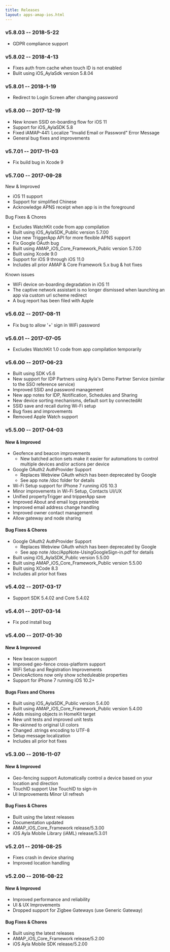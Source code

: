```yaml
---
title: Releases
layout: apps-amap-ios.html
---
```


### v5.8.03 -- 2018-5-22
- GDPR compliance support

### v5.8.02 -- 2018-4-13
- Fixes auth from cache when touch ID is not enabled
- Bulit using iOS_AylaSdk version 5.8.04

### v5.8.01 -- 2018-1-19
- Redirect to Login Screen after changing password

### v5.8.00 -- 2017-12-19
- New known SSID on-boarding flow for iOS 11
- Support for iOS_AylaSDK 5.8
- Fixed iAMAP-441: Localize "Invalid Email or Password" Error Message
- General bug fixes and improvements

### v5.7.01 -- 2017-11-03
- Fix build bug in Xcode 9

### v5.7.00 -- 2017-09-28

New & Improved
- iOS 11 support
- Support for simplified Chinese
- Acknowledge APNS receipt when app is in the foreground

Bug Fixes & Chores
- Excludes WatchKit code from app compilation
- Built using iOS_AylaSDK_Public version 5.7.00
- Use new TriggerApp API for more flexible APNS support
- Fix Google OAuth bug
- Built using AMAP_iOS_Core_Framework_Public version 5.7.00
- Built using Xcode 9.0
- Support for iOS 9 through iOS 11.0
- Includes all prior AMAP & Core Framework 5.x bug & hot fixes

Known issues
- WiFi device on-boarding degradation in iOS 11
- The captive network assistant is no longer dismissed when launching an app via custom url scheme redirect
- A bug report has been filed with Apple

### v5.6.02 -- 2017-08-11
- Fix bug to allow '+' sign in WiFi password

### v5.6.01 -- 2017-07-05
- Excludes WatchKit 1.0 code from app compilation temporarily

### v5.6.00 -- 2017-06-23
- Built using SDK v5.6
- New support for IDP Partners using Ayla's Demo Partner Service (similar to the SSO reference service)
- Improved SSID and password management
- New app notes for IDP, Notification, Schedules and Sharing
- New device sorting mechanisms, default sort by connectedAt
- SSID save and recall during Wi-Fi setup
- Bug fixes and improvements
- Removed Apple Watch support

### v5.5.00 -- 2017-04-03

#### New & Improved
- Geofence and beacon improvements
  - New batched action sets make it easier for automations to control multiple devices and/or actions per device
- Google OAuth2 AuthProvider Support
  - Replaces Webview OAuth which has been deprecated by Google
  - See app note /doc folder for details
- Wi-Fi Setup support for iPhone 7 running iOS 10.3
- Minor improvements in Wi-Fi Setup, Contacts UI/UX
- Unified propertyTrigger and tripperApp save
- Improved About and email logs preamble
- Improved email address change handling
- Improved owner contact management
- Allow gateway and node sharing

#### Bug Fixes & Chores
- Google OAuth2 AuthProvider Support
  - Replaces Webview OAuth which has been deprecated by Google
  - See app note /doc/AppNote-UsingGoogleSign-in.pdf for details
- Built using iOS_AylaSDK_Public version 5.5.00
- Built using AMAP_iOS_Core_Framework_Public version 5.5.00
- Built using XCode 8.3
- Includes all prior hot fixes

### v5.4.02 -- 2017-03-17
- Support SDK 5.4.02 and Core 5.4.02

### v5.4.01 -- 2017-03-14
- Fix pod install bug

### v5.4.00 -- 2017-01-30
#### New & Improved
- New beacon support
- Improved geo-fence cross-platform support
- WiFi Setup and Registration Improvements
- DeviceActions now only show scheduleable properties
- Support for iPhone 7 running iOS 10.2+

#### Bugs Fixes and Chores
- Built using iOS_AylaSDK_Public version 5.4.00
- Built using AMAP_iOS_Core_Framework_Public version 5.4.00
- Adds missing objects in HomeKit target
- New unit tests and improved unit tests
- Re-skinned to original UI colors
- Changed .strings encoding to UTF-8
- Setup message localization
- Includes all prior hot fixes

### v5.3.00 -- 2016-11-07
#### New & Improved
- Geo-fencing support
  Automatically control a device based on your location and direction
- TouchID support
  Use TouchID to sign-in
- UI Improvements
  Minor UI refresh

#### Bug Fixes & Chores
- Built using the latest releases
- Documentation updated
- AMAP_iOS_Core_Framework release/5.3.00
- iOS Ayla Mobile Library (iAML) release/5.3.01

### v5.2.01 -- 2016-08-25
- Fixes crash in device sharing
- Improved location handling

### v5.2.00 -- 2016-08-22
#### New & Improved
- Improved performance and reliability
- UI & UX Improvements
- Dropped support for Zigbee Gateways (use Generic Gateway)

#### Bug Fixes & Chores
- Built using the latest releases
- AMAP_iOS_Core_Framework release/5.2.00
- iOS Ayla Mobile SDK release/5.2.00